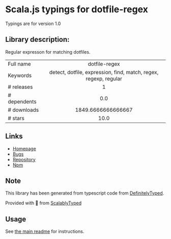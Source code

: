 
# Scala.js typings for dotfile-regex

Typings are for version 1.0

## Library description:
Regular expresson for matching dotfiles.

|                    |                 |
| ------------------ | :-------------: |
| Full name          | dotfile-regex |
| Keywords           | detect, dotfile, expression, find, match, regex, regexp, regular |
| # releases         | 1 |
| # dependents       | 0.0 |
| # downloads        | 1849.6666666666667 |
| # stars            | 10.0 |

## Links
- [Homepage](https://github.com/regexhq/dotfile-regex)
- [Bugs](https://github.com/regexhq/dotfile-regex/issues)
- [Repository](https://github.com/regexhq/dotfile-regex)
- [Npm](https://www.npmjs.com/package/dotfile-regex)
    


## Note
This library has been generated from typescript code from [DefinitelyTyped](https://definitelytyped.org).

Provided with :purple_heart: from [ScalablyTyped](https://github.com/oyvindberg/ScalablyTyped)

## Usage
See [the main readme](../../readme.md) for instructions.


